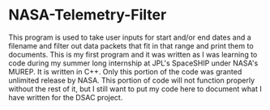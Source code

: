 NASA-Telemetry-Filter
=====================

This program is used to take user inputs for start and/or end dates and a filename and filter out data packets that fit in that range and print them to documents. This is my first program and it was written as I was learning to code during my summer long internship at JPL's SpaceSHIP under NASA's MUREP. It is written in C++. Only this portion of the code was granted unlimited release by NASA. This portion of code will not function properly without the rest of it, but I still want to put my code here to document what I have written for the DSAC project.
